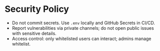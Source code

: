 # Security Policy

- Do not commit secrets. Use `.env` locally and GitHub Secrets in CI/CD.
- Report vulnerabilities via private channels; do not open public issues with sensitive details.
- Access control: only whitelisted users can interact; admins manage whitelist.

